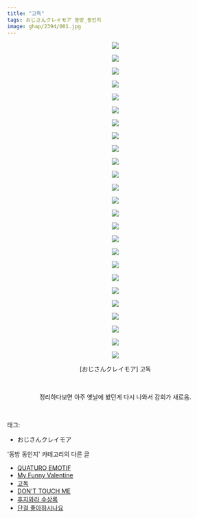 ```yaml
---
title: "고독"
tags: おじさんクレイモア 동방_동인지
image: ghap/2394/001.jpg
---
```

<div class="article">
<p style="text-align: center; clear: none; float: none;"><img src="{{ site.nasurl }}/ghap/2394/001.jpg"/></p>
<p style="text-align: center; clear: none; float: none;"><img src="{{ site.nasurl }}/ghap/2394/002.jpg"/></p>
<p style="text-align: center; clear: none; float: none;"><img src="{{ site.nasurl }}/ghap/2394/003.jpg"/></p>
<p style="text-align: center; clear: none; float: none;"><img src="{{ site.nasurl }}/ghap/2394/004.jpg"/></p>
<p style="text-align: center; clear: none; float: none;"><img src="{{ site.nasurl }}/ghap/2394/005.jpg"/></p>
<p style="text-align: center; clear: none; float: none;"><img src="{{ site.nasurl }}/ghap/2394/006.jpg"/></p>
<p style="text-align: center; clear: none; float: none;"><img src="{{ site.nasurl }}/ghap/2394/007.jpg"/></p>
<p style="text-align: center; clear: none; float: none;"><img src="{{ site.nasurl }}/ghap/2394/008.jpg"/></p>
<p style="text-align: center; clear: none; float: none;"><img src="{{ site.nasurl }}/ghap/2394/009.jpg"/></p>
<p style="text-align: center; clear: none; float: none;"><img src="{{ site.nasurl }}/ghap/2394/010.jpg"/></p>
<p style="text-align: center; clear: none; float: none;"><img src="{{ site.nasurl }}/ghap/2394/011.jpg"/></p>
<p style="text-align: center; clear: none; float: none;"><img src="{{ site.nasurl }}/ghap/2394/012.jpg"/></p>
<p style="text-align: center; clear: none; float: none;"><img src="{{ site.nasurl }}/ghap/2394/013.jpg"/></p>
<p style="text-align: center; clear: none; float: none;"><img src="{{ site.nasurl }}/ghap/2394/014.jpg"/></p>
<p style="text-align: center; clear: none; float: none;"><img src="{{ site.nasurl }}/ghap/2394/015.jpg"/></p>
<p style="text-align: center; clear: none; float: none;"><img src="{{ site.nasurl }}/ghap/2394/016.jpg"/></p>
<p style="text-align: center; clear: none; float: none;"><img src="{{ site.nasurl }}/ghap/2394/017.jpg"/></p>
<p style="text-align: center; clear: none; float: none;"><img src="{{ site.nasurl }}/ghap/2394/018.jpg"/></p>
<p style="text-align: center; clear: none; float: none;"><img src="{{ site.nasurl }}/ghap/2394/019.jpg"/></p>
<p style="text-align: center; clear: none; float: none;"><img src="{{ site.nasurl }}/ghap/2394/020.jpg"/></p>
<p style="text-align: center; clear: none; float: none;"><img src="{{ site.nasurl }}/ghap/2394/021.jpg"/></p>
<p style="text-align: center; clear: none; float: none;"><img src="{{ site.nasurl }}/ghap/2394/022.jpg"/></p>
<p style="text-align: center; clear: none; float: none;"><img src="{{ site.nasurl }}/ghap/2394/023.jpg"/></p>
<p style="text-align: center; clear: none; float: none;"><img src="{{ site.nasurl }}/ghap/2394/024.jpg"/></p>
<p style="text-align: center; clear: none; float: none;"><img src="{{ site.nasurl }}/ghap/2394/025.jpg"/></p>
<p style="text-align: center; clear: none; float: none;">[おじさんクレイモア] 고독</p>
<p style="text-align: center; clear: none; float: none;"><br/></p>
<p style="text-align: center; clear: none; float: none;">정리하다보면 아주 옛날에 봤던게 다시 나와서 감회가 새로움.</p>
<p><br/></p>
</div><div class="tagTrail">
<p>태그: </p>
<ul>
<li>おじさんクレイモア</li>
</ul>
</div><div class="another">
<p>'동방 동인지' 카테고리의 다른 글</p>
<ul>
<li><a href="/2016-09-29-ghap_2396">QUATURO EMOTIF</a></li>
<li><a href="/2016-09-29-ghap_2395">My Funny Valentine</a></li>
<li><a href="/2016-09-29-ghap_2394">고독</a></li>
<li><a href="/2016-09-29-ghap_2393">DON'T TOUCH ME</a></li>
<li><a href="/2016-09-29-ghap_2392">후지와라 수상록</a></li>
<li><a href="/2016-09-29-ghap_2391">단걸 좋아하시나요</a></li>
</ul>
</div><div class="cb_module cb_fluid">
<div class="cb_wrt cb_profile">
</div><!-- commentList close -->
</div>